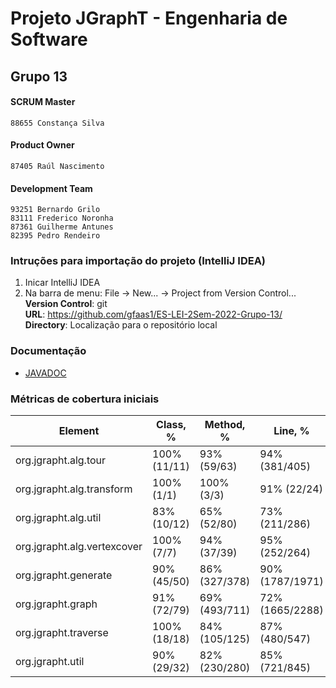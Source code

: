 # Projeto JGraphT - Engenharia de Software

## Grupo 13  

#### SCRUM Master
    88655 Constança Silva   
#### Product Owner
    87405 Raúl Nascimento   
#### Development Team
    93251 Bernardo Grilo  
    83111 Frederico Noronha  
    87361 Guilherme Antunes  
    82395 Pedro Rendeiro      
  
### Intruções para importação do projeto (IntelliJ IDEA)

1. Inicar IntelliJ IDEA
2. Na barra de menu: File -> New... -> Project from Version Control...  
   **Version Control**: git  
   **URL**: https://github.com/gfaas1/ES-LEI-2Sem-2022-Grupo-13/  
   **Directory**: Localização para o repositório local  

### Documentação
- [JAVADOC](https://6240992202f99162df04bd12--mellifluous-cactus-29c374.netlify.app/)

### Métricas de cobertura iniciais
|Element | Class, % | Method, % | Line, % |
|---|---|---|---|
|org.jgrapht.alg.tour	| 100% (11/11) | 93% (59/63) | 94% (381/405) |
|org.jgrapht.alg.transform | 100% (1/1) | 100% (3/3) | 91% (22/24) |
|org.jgrapht.alg.util	| 83% (10/12) | 65% (52/80) | 73% (211/286) |
|org.jgrapht.alg.vertexcover | 100% (7/7) | 94% (37/39) | 95% (252/264) |
|org.jgrapht.generate	| 90% (45/50)	| 86% (327/378) | 90% (1787/1971) |
|org.jgrapht.graph	| 91% (72/79)	| 69% (493/711) | 72% (1665/2288) |
|org.jgrapht.traverse	| 100% (18/18) | 84% (105/125) | 87% (480/547) |
|org.jgrapht.util	| 90% (29/32)	| 82%	(230/280) | 85% (721/845) |
